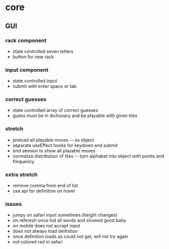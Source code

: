 # core

## GUI
### rack component
- state controlled seven letters
- button for new rack
### input component
- state controlled input
- submit with enter space or tab
### correct guesses
- state controlled array of correct guesses
- guess must be in dictionary and be playable with given tiles

### stretch
- preload all playable moves
-- as object
- separate useEffect hooks for keydown and submit
- end session to show all playable moves
- normalize distribution of tiles 
-- turn alphabet into object with points and frequency

### extra stretch
- remove comma from end of list
- use api for definition on hover

### issues
- jumpy on safari input sometimes (height changes)
- on referesh once hid all words and showed good baby
- on mobile does not accept input
- does not always load deifnition
- once definition loads as could not get, will not try again
- not colored red in safari
